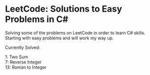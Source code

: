 # LeetCode: Solutions to Easy Problems in C#

Solving some of the problems on LeetCode in order to learn C# skills. Starting with easy problems and will work my way up.

Currently Solved:

1: Two Sum  
7: Reverse Integer  
13: Roman to Integer  